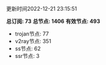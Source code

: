 更新时间2022-12-21 23:15:51

**总订阅: 73**
**总节点: 1406**
**有效节点: 493**
- trojan节点: 77
- v2ray节点: 351
- ss节点: 62
- ssr节点: 3
